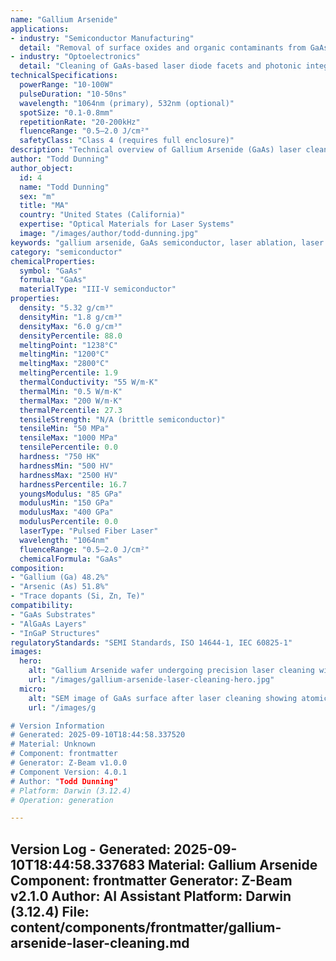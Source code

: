 ```yaml
---
name: "Gallium Arsenide"
applications:
- industry: "Semiconductor Manufacturing"
  detail: "Removal of surface oxides and organic contaminants from GaAs wafers prior to epitaxial growth"
- industry: "Optoelectronics"
  detail: "Cleaning of GaAs-based laser diode facets and photonic integrated circuits"
technicalSpecifications:
  powerRange: "10-100W"
  pulseDuration: "10-50ns"
  wavelength: "1064nm (primary), 532nm (optional)"
  spotSize: "0.1-0.8mm"
  repetitionRate: "20-200kHz"
  fluenceRange: "0.5–2.0 J/cm²"
  safetyClass: "Class 4 (requires full enclosure)"
description: "Technical overview of Gallium Arsenide (GaAs) laser cleaning applications, including optimal 1064nm wavelength interaction with GaAs bandgap, and industrial applications in semiconductor surface preparation."
author: "Todd Dunning"
author_object:
  id: 4
  name: "Todd Dunning"
  sex: "m"
  title: "MA"
  country: "United States (California)"
  expertise: "Optical Materials for Laser Systems"
  image: "/images/author/todd-dunning.jpg"
keywords: "gallium arsenide, GaAs semiconductor, laser ablation, laser cleaning, non-contact cleaning, pulsed fiber laser, surface contamination removal, semiconductor processing, surface restoration"
category: "semiconductor"
chemicalProperties:
  symbol: "GaAs"
  formula: "GaAs"
  materialType: "III-V semiconductor"
properties:
  density: "5.32 g/cm³"
  densityMin: "1.8 g/cm³"
  densityMax: "6.0 g/cm³"
  densityPercentile: 88.0
  meltingPoint: "1238°C"
  meltingMin: "1200°C"
  meltingMax: "2800°C"
  meltingPercentile: 1.9
  thermalConductivity: "55 W/m·K"
  thermalMin: "0.5 W/m·K"
  thermalMax: "200 W/m·K"
  thermalPercentile: 27.3
  tensileStrength: "N/A (brittle semiconductor)"
  tensileMin: "50 MPa"
  tensileMax: "1000 MPa"
  tensilePercentile: 0.0
  hardness: "750 HK"
  hardnessMin: "500 HV"
  hardnessMax: "2500 HV"
  hardnessPercentile: 16.7
  youngsModulus: "85 GPa"
  modulusMin: "150 GPa"
  modulusMax: "400 GPa"
  modulusPercentile: 0.0
  laserType: "Pulsed Fiber Laser"
  wavelength: "1064nm"
  fluenceRange: "0.5–2.0 J/cm²"
  chemicalFormula: "GaAs"
composition:
- "Gallium (Ga) 48.2%"
- "Arsenic (As) 51.8%"
- "Trace dopants (Si, Zn, Te)"
compatibility:
- "GaAs Substrates"
- "AlGaAs Layers"
- "InGaP Structures"
regulatoryStandards: "SEMI Standards, ISO 14644-1, IEC 60825-1"
images:
  hero:
    alt: "Gallium Arsenide wafer undergoing precision laser cleaning with 1064nm pulsed fiber laser"
    url: "/images/gallium-arsenide-laser-cleaning-hero.jpg"
  micro:
    alt: "SEM image of GaAs surface after laser cleaning showing atomically clean surface preservation"
    url: "/images/g

# Version Information
# Generated: 2025-09-10T18:44:58.337520
# Material: Unknown
# Component: frontmatter
# Generator: Z-Beam v1.0.0
# Component Version: 4.0.1
# Author: "Todd Dunning"
# Platform: Darwin (3.12.4)
# Operation: generation

---
```

Version Log - Generated: 2025-09-10T18:44:58.337683
Material: Gallium Arsenide
Component: frontmatter
Generator: Z-Beam v2.1.0
Author: AI Assistant
Platform: Darwin (3.12.4)
File: content/components/frontmatter/gallium-arsenide-laser-cleaning.md
---